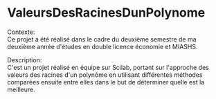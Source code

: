 # ValeursDesRacinesDunPolynome

Contexte:  
Ce projet a été réalisé dans le cadre du deuxième semestre de ma deuxième année d'études en double licence économie et MIASHS.

Description:  
C'est un projet réalisé en équipe sur Scilab, portant sur l'approche des valeurs des racines d'un polynôme en utilisant différentes méthodes comparées ensuite entre elles dans le but de déterminer quelle est la meilleure.
